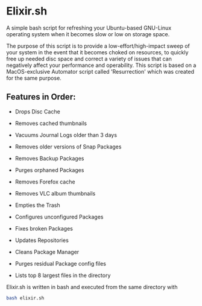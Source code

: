 # Elixir.sh
A simple bash script for refreshing your Ubuntu-based GNU-Linux operating system when it becomes slow or low on storage space.

The purpose of this script is to provide a low-effort/high-impact sweep of your system in the event that it becomes choked on resources, to quickly free up needed disc space and correct a variety of issues that can negatively affect your performance and operability.  This script is based on a MacOS-exclusive Automator script called 'Resurrection' which was created for the same purpose.

## Features in Order:
* Drops Disc Cache
* Removes cached thumbnails
* Vacuums Journal Logs older than 3 days
* Removes older versions of Snap Packages
* Removes Backup Packages
* Purges orphaned Packages
* Removes Forefox cache
* Removes VLC album thumbnails
* Empties the Trash

* Configures unconfigured Packages
* Fixes broken Packages
* Updates Repositories
* Cleans Package Manager
* Purges residual Package config files

* Lists top 8 largest files in the directory

Elixir.sh is written in bash and executed from the same directory with
```bash
bash elixir.sh

```
